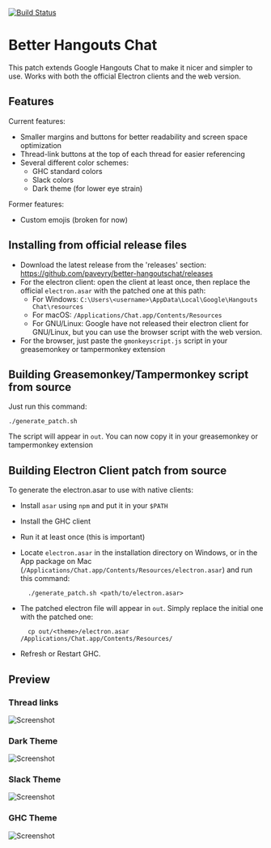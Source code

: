 [![Build Status](https://travis-ci.org/paveyry/better-hangoutschat.svg?branch=master)](https://github.com/paveyry/better-hangoutschat/releases/latest)

Better Hangouts Chat
====================================

This patch extends Google Hangouts Chat to make it nicer and simpler to use.
Works with both the official Electron clients and the web version.

Features
---------

Current features: 

- Smaller margins and buttons for better readability and screen space optimization
- Thread-link buttons at the top of each thread for easier referencing
- Several different color schemes:
    - GHC standard colors
    - Slack colors
    - Dark theme (for lower eye strain)

Former features:

- Custom emojis (broken for now)

Installing from official release files
---------------------------------------

- Download the latest release from the 'releases' section:
https://github.com/paveyry/better-hangoutschat/releases
- For the electron client: open the client at least once, then replace the official
`electron.asar` with the patched one at this path:
    - For Windows: `C:\Users\<username>\AppData\Local\Google\Hangouts Chat\resources`
    - For macOS: `/Applications/Chat.app/Contents/Resources`
    - For GNU/Linux: Google have not released their electron client for GNU/Linux, but you can use
    the browser script with the web version.
- For the browser, just paste the `gmonkeyscript.js` script in your greasemonkey or tampermonkey
extension

Building Greasemonkey/Tampermonkey script from source
------------------------------------------------------

Just run this command:

    ./generate_patch.sh

The script will appear in `out`. You can now copy it in your greasemonkey or tampermonkey
extension

Building Electron Client patch from source
-------------------------------------------

To generate the electron.asar to use with native clients:

- Install `asar` using `npm` and put it in your `$PATH`
- Install the GHC client
- Run it at least once (this is important)
- Locate `electron.asar` in the installation directory on Windows, or in the App
 package on Mac (`/Applications/Chat.app/Contents/Resources/electron.asar`) and run this command:

        ./generate_patch.sh <path/to/electron.asar>

- The patched electron file will appear in `out`. Simply replace the initial one with 
the patched one:

        cp out/<theme>/electron.asar /Applications/Chat.app/Contents/Resources/

- Refresh or Restart GHC.

Preview
--------

### Thread links
![Screenshot](https://user-images.githubusercontent.com/3884900/63706271-db981380-c826-11e9-953b-8983738463b7.png)

### Dark Theme
![Screenshot](https://user-images.githubusercontent.com/3884900/63685721-01f28a80-c7f8-11e9-8522-75446596d574.png)

### Slack Theme
![Screenshot](https://user-images.githubusercontent.com/3884900/63689984-6c5cf800-c803-11e9-864e-ec578353b946.png)

### GHC Theme
![Screenshot](https://user-images.githubusercontent.com/3884900/63689983-6c5cf800-c803-11e9-8857-53326ec1d22b.png)
